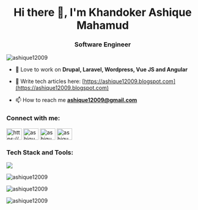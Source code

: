 <h1 align="center">Hi there 👋, I'm Khandoker Ashique Mahamud</h1>
<h3 align="center">Software Engineer</h3>

<p align="left"> <img src="https://komarev.com/ghpvc/?username=ashique12009&label=Profile%20views&color=0e75b6&style=flat" alt="ashique12009" /> </p>

- 🌱 Love to work on **Drupal, Laravel, Wordpress, Vue JS and Angular**

- 📝 Write tech articles here: [https://ashique12009.blogspot.com](https://ashique12009.blogspot.com)

- 📫 How to reach me **ashique12009@gmail.com**

<h3 align="left">Connect with me:</h3>
<p align="left">
<a href="https://codepen.io/ashique12009" target="blank"><img align="center" src="https://raw.githubusercontent.com/rahuldkjain/github-profile-readme-generator/master/src/images/icons/Social/codepen.svg" alt="https://codepen.io/ashique12009" height="30" width="40" /></a>
<a href="https://twitter.com/ashique12009" target="blank"><img align="center" src="https://raw.githubusercontent.com/rahuldkjain/github-profile-readme-generator/master/src/images/icons/Social/twitter.svg" alt="ashique12009" height="30" width="40" /></a>
<a href="https://linkedin.com/in/ashique12009" target="blank"><img align="center" src="https://raw.githubusercontent.com/rahuldkjain/github-profile-readme-generator/master/src/images/icons/Social/linked-in-alt.svg" alt="ashique12009" height="30" width="40" /></a>
<a href="https://fb.com/ashique12009" target="blank"><img align="center" src="https://raw.githubusercontent.com/rahuldkjain/github-profile-readme-generator/master/src/images/icons/Social/facebook.svg" alt="ashique12009" height="30" width="40" /></a>
</p>

<h3 align="left">Tech Stack and Tools:</h3>
<p align="left"><img src="https://skillicons.dev/icons?i=html,css,sass,bootstrap,js,jquery,angular,vue,react,redux,ts,nodejs,express,java,php,laravel,wordpress,firebase,mysql,sqlite,flutter,git,github,gitlab,linux,nginx,ps,postman,docker" /></p>

<p align="left"><img src="https://github-readme-stats.vercel.app/api/top-langs?username=ashique12009&show_icons=true&locale=en&layout=compact" alt="ashique12009" /></p>

<p align="left"><img src="https://github-readme-stats.vercel.app/api?username=ashique12009&show_icons=true&locale=en" alt="ashique12009" /></p>

<p align="left"><img src="https://github-readme-streak-stats.herokuapp.com/?user=ashique12009&" alt="ashique12009" /></p>
